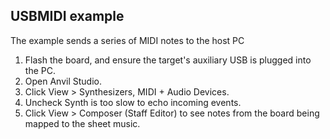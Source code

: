 ## USBMIDI example

The example sends a series of MIDI notes to the host PC

1. Flash the board, and ensure the target's auxiliary USB is plugged into the PC.
2. Open Anvil Studio.
3. Click View > Synthesizers, MIDI + Audio Devices.
4. Uncheck Synth is too slow to echo incoming events.
5. Click View > Composer (Staff Editor) to see notes from the board being mapped to the sheet music.
